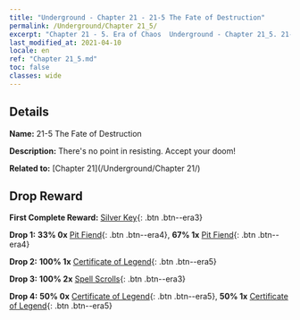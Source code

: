 ```yaml
---
title: "Underground - Chapter 21 - 21-5 The Fate of Destruction"
permalink: /Underground/Chapter 21_5/
excerpt: "Chapter 21 - 5. Era of Chaos  Underground - Chapter 21_5. 21-5 The Fate of Destruction"
last_modified_at: 2021-04-10
locale: en
ref: "Chapter 21_5.md"
toc: false
classes: wide
---
```


## Details

 **Name:** 21-5 The Fate of Destruction

 **Description:** There's no point in resisting. Accept your doom!

 **Related to:** [Chapter 21](/Underground/Chapter 21/)

## Drop Reward

 **First Complete Reward:** [Silver Key](/Items/con_693/){: .btn .btn--era3}

 **Drop 1:** **33% 0x** [Pit Fiend](/Items/unt_230/){: .btn .btn--era4}, **67% 1x** [Pit Fiend](/Items/unt_230/){: .btn .btn--era4}

 **Drop 2:** **100% 1x** [Certificate of Legend](/Items/mat_81/){: .btn .btn--era5}

 **Drop 3:** **100% 2x** [Spell Scrolls](/Items/con_694/){: .btn .btn--era3}

 **Drop 4:** **50% 0x** [Certificate of Legend](/Items/mat_74/){: .btn .btn--era5}, **50% 1x** [Certificate of Legend](/Items/mat_74/){: .btn .btn--era5}

